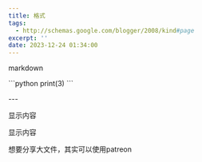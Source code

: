 ```yaml
---
title: 格式
tags:
  - http://schemas.google.com/blogger/2008/kind#page
excerpt: ''
date: 2023-12-24 01:34:00
---
```


<!-- more -->
markdown

\`\`\`python
print(3)
\`\`\`

\---

显示内容

显示内容

想要分享大文件，其实可以使用patreon